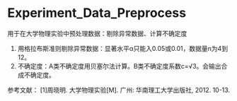# Experiment_Data_Preprocess
 用于在大学物理实验中预处理数据：剔除异常数据、计算不确定度

1. 用格拉布斯准则剔除异常数据：显著水平α只能入0.05或0.01，数据量n为4到12。
2. 不确定度：A类不确定度用贝塞尔法计算。B类不确定度系数c=√3。会输出合成不确定度。

参考文献：
[1]周晓明. 大学物理实验[M]. 广州: 华南理工大学出版社, 2012. 10-13.
